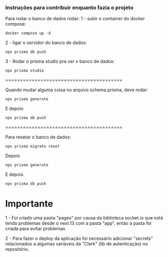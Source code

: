 ### Instruções para contribuir enquanto fazia o projeto

Para rodar o banco de dados rodar:
1 - subir o container do docker compose:
```
docker compose up -d
```
2 - ligar o servidor do banco de dados:
```
npx prisma db push  
```
3 - Rodar o prisma studio pra ver o banco de dados:
```
npx prisma studio
```
========================================

Quando mudar alguma coisa no arquivo schema.prisma, deve rodar:
```
npx prisma generate
```
E depois
```
npx prisma db push
```

========================================

Para resetar o banco de dados:

```
npx prisma migrate reset
```
Depois
```
npx prisma generate
```
E depois
```
npx prisma db push
```

# Importante
1 - Foi criado uma pasta "pages" por causa da biblioteca socket.io que está tendo problemas desde o next.13 com a pasta "app", então a pasta foi criada para evitar problemas

2 - Para fazer o deploy da aplicação foi necessário adicionar "secrets" relacionados a algumas variáveis da "Clerk" (lib de autenticação) no repositório.
